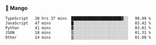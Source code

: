 ### 🥭 Mango

<!--START_SECTION:waka-->

```txt
TypeScript   20 hrs 37 mins  ██████████████████████▓░░   90.09 %
JavaScript   47 mins         █░░░░░░░░░░░░░░░░░░░░░░░░   03.42 %
Python       41 mins         ▓░░░░░░░░░░░░░░░░░░░░░░░░   03.01 %
JSON         18 mins         ▒░░░░░░░░░░░░░░░░░░░░░░░░   01.31 %
Other        14 mins         ▒░░░░░░░░░░░░░░░░░░░░░░░░   01.08 %
```

<!--END_SECTION:waka-->
